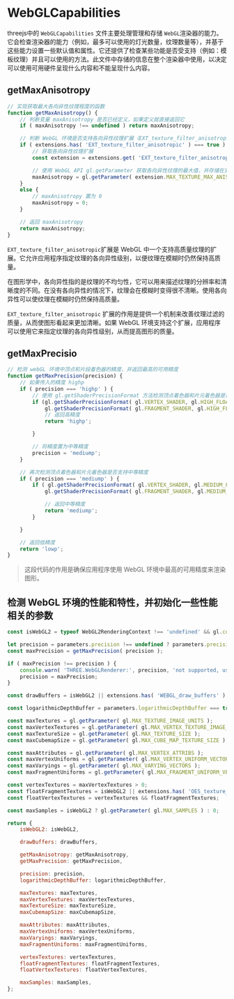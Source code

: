 # WebGLCapabilities

threejs中的 `WebGLCapabilities`  文件主要处理管理和存储 `WebGL`渲染器的能力。它会检查渲染器的能力（例如，最多可以使用的灯光数量，纹理数量等），并基于这些能力设置一些默认值和属性。它还提供了检查某些功能是否受支持（例如：模板纹理）并且可以使用的方法。此文件中存储的信息在整个渲染器中使用，以决定可以使用可用硬件呈现什么内容和不能呈现什么内容。

## getMaxAnisotropy

```js
// 实现获取最大各向异性纹理程度的函数
function getMaxAnisotropy() {
    // 判断变量 maxAnisotropy 是否已经定义，如果定义就直接返回它
    if ( maxAnisotropy !== undefined ) return maxAnisotropy;

    // 判断 WebGL 环境是否支持各向异性纹理扩展（EXT_texture_filter_anisotropic）
    if ( extensions.has( 'EXT_texture_filter_anisotropic' ) === true ) {
        // 获取各向异性纹理扩展
        const extension = extensions.get( 'EXT_texture_filter_anisotropic' );

        // 使用 WebGL API gl.getParameter 获取各向异性纹理的最大值，并存储在变量 maxAnisotropy 中
        maxAnisotropy = gl.getParameter( extension.MAX_TEXTURE_MAX_ANISOTROPY_EXT );
    }
    else {
        // maxAnisotropy 置为 0
        maxAnisotropy = 0;
    }

    // 返回 maxAnisotropy
    return maxAnisotropy;
}
```

`EXT_texture_filter_anisotropic`扩展是 WebGL 中一个支持高质量纹理的扩展。它允许应用程序指定纹理的各向异性级别，以便纹理在模糊时仍然保持高质量。

在图形学中，各向异性指的是纹理的不均匀性，它可以用来描述纹理的分辨率和清晰度的不同。在没有各向异性的情况下，纹理会在模糊时变得很不清晰。使用各向异性可以使纹理在模糊时仍然保持高质量。

`EXT_texture_filter_anisotropic` 扩展的作用是提供一个机制来改善纹理过滤的质量，从而使图形看起来更加清晰。如果 WebGL 环境支持这个扩展，应用程序可以使用它来指定纹理的各向异性级别，从而提高图形的质量。

## getMaxPrecisio

```js
// 检测 webGL 环境中顶点和片段着色器的精度，并返回最高的可用精度
function getMaxPrecision(precision) {
    // 如果传入的精度 highp
    if ( precision === 'highp' ) {
        // 使用 gl.getShaderPrecisionFormat 方法检测顶点着色器和片元着色器是否支持高精度
        if (gl.getShaderPrecisionFormat( gl.VERTEX_SHADER, gl.HIGH_FLOAT ).precision > 0 &&
            gl.getShaderPrecisionFormat( gl.FRAGMENT_SHADER, gl.HIGH_FLOAT ).precision > 0) {
            // 返回高精度
            return 'highp';

        }

        // 将精度置为中等精度
        precision = 'mediump';
    }

    // 再次检测顶点着色器和片元着色器是否支持中等精度
    if ( precision === 'mediump' ) {
        if ( gl.getShaderPrecisionFormat( gl.VERTEX_SHADER, gl.MEDIUM_FLOAT ).precision > 0 &&
            gl.getShaderPrecisionFormat( gl.FRAGMENT_SHADER, gl.MEDIUM_FLOAT ).precision > 0 ) {

            // 返回中等精度
            return 'mediump';
        }

    }

    // 返回低精度
    return 'lowp';
}
```

> 这段代码的作用是确保应用程序使用 WebGL 环境中最高的可用精度来渲染图形。

## 检测 WebGL 环境的性能和特性，并初始化一些性能相关的参数

```js
const isWebGL2 = typeof WebGL2RenderingContext !== 'undefined' && gl.constructor.name === 'WebGL2RenderingContext';

let precision = parameters.precision !== undefined ? parameters.precision : 'highp';
const maxPrecision = getMaxPrecision( precision );

if ( maxPrecision !== precision ) {
    console.warn( 'THREE.WebGLRenderer:', precision, 'not supported, using', maxPrecision, 'instead.' );
    precision = maxPrecision;
}

const drawBuffers = isWebGL2 || extensions.has( 'WEBGL_draw_buffers' );

const logarithmicDepthBuffer = parameters.logarithmicDepthBuffer === true;

const maxTextures = gl.getParameter( gl.MAX_TEXTURE_IMAGE_UNITS );
const maxVertexTextures = gl.getParameter( gl.MAX_VERTEX_TEXTURE_IMAGE_UNITS );
const maxTextureSize = gl.getParameter( gl.MAX_TEXTURE_SIZE );
const maxCubemapSize = gl.getParameter( gl.MAX_CUBE_MAP_TEXTURE_SIZE );

const maxAttributes = gl.getParameter( gl.MAX_VERTEX_ATTRIBS );
const maxVertexUniforms = gl.getParameter( gl.MAX_VERTEX_UNIFORM_VECTORS );
const maxVaryings = gl.getParameter( gl.MAX_VARYING_VECTORS );
const maxFragmentUniforms = gl.getParameter( gl.MAX_FRAGMENT_UNIFORM_VECTORS );

const vertexTextures = maxVertexTextures > 0;
const floatFragmentTextures = isWebGL2 || extensions.has( 'OES_texture_float' );
const floatVertexTextures = vertexTextures && floatFragmentTextures;

const maxSamples = isWebGL2 ? gl.getParameter( gl.MAX_SAMPLES ) : 0;

return {
    isWebGL2: isWebGL2,

    drawBuffers: drawBuffers,

    getMaxAnisotropy: getMaxAnisotropy,
    getMaxPrecision: getMaxPrecision,

    precision: precision,
    logarithmicDepthBuffer: logarithmicDepthBuffer,

    maxTextures: maxTextures,
    maxVertexTextures: maxVertexTextures,
    maxTextureSize: maxTextureSize,
    maxCubemapSize: maxCubemapSize,

    maxAttributes: maxAttributes,
    maxVertexUniforms: maxVertexUniforms,
    maxVaryings: maxVaryings,
    maxFragmentUniforms: maxFragmentUniforms,

    vertexTextures: vertexTextures,
    floatFragmentTextures: floatFragmentTextures,
    floatVertexTextures: floatVertexTextures,

    maxSamples: maxSamples,
};
```
